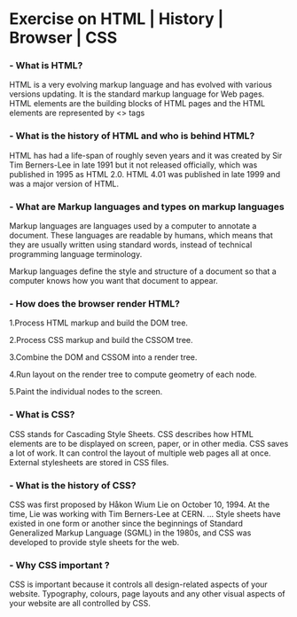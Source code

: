 # Exercise on HTML | History | Browser | CSS

### - What is HTML?

HTML is a very evolving markup language and has evolved with various versions updating. It is the standard markup language for Web pages.
HTML elements are the building blocks of HTML pages and the HTML elements are represented by <> tags

### - What is the history of HTML and who is behind HTML?

HTML has had a life-span of roughly seven years and it was created by Sir Tim Berners-Lee in late 1991 but it not released officially, which was published in 1995 as HTML 2.0. HTML 4.01 was published in late 1999 and was a major version of HTML.

### - What are Markup languages and types on markup languages

Markup languages are languages used by a computer to annotate a document. These languages are readable by humans, which means that they are usually written using standard words, instead of technical programming language terminology.

Markup languages define the style and structure of a document so that a computer knows how you want that document to appear.

### - How does the browser render HTML?

1.Process HTML markup and build the DOM tree.

2.Process CSS markup and build the CSSOM tree.

3.Combine the DOM and CSSOM into a render tree.

4.Run layout on the render tree to compute geometry of each node.

5.Paint the individual nodes to the screen.

### - What is CSS?

CSS stands for Cascading Style Sheets. CSS describes how HTML elements are to be displayed on screen, paper, or in other media. CSS saves a lot of work. It can control the layout of multiple web pages all at once. External stylesheets are stored in CSS files.

### - What is the history of CSS?

CSS was first proposed by Håkon Wium Lie on October 10, 1994. At the time, Lie was working with Tim Berners-Lee at CERN. ... Style sheets have existed in one form or another since the beginnings of Standard Generalized Markup Language (SGML) in the 1980s, and CSS was developed to provide style sheets for the web.

### - Why CSS important ?

CSS is important because it controls all design-related aspects of your website. Typography, colours, page layouts and any other visual aspects of your website are all controlled by CSS.
